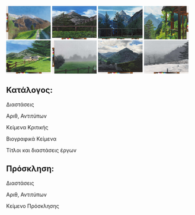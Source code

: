 

<img src="https://github.com/nassuphis/sigrid/blob/main/trasquera1.jpg" height="90px" width="120px" />
<img src="https://github.com/nassuphis/sigrid/blob/main/trasquera2.jpg" height="90px" width="120px" />
<img src="https://github.com/nassuphis/sigrid/blob/main/trasquera3.jpg" height="90px" width="120px" />
<img src="https://github.com/nassuphis/sigrid/blob/main/trasquera4.jpg" height="90px" width="120px" />
<img src="https://github.com/nassuphis/sigrid/blob/main/trasquera5.jpg" height="90px" width="120px" />
<img src="https://github.com/nassuphis/sigrid/blob/main/trasquera6.jpg" height="90px" width="120px" />
<img src="https://github.com/nassuphis/sigrid/blob/main/trasquera7.jpg" height="90px" width="120px" />
<img src="https://github.com/nassuphis/sigrid/blob/main/trasquera8.jpg" height="90px" width="120px" />

## Κατάλογος:

Διαστάσεις

Αριθ, Αντιτύπων

Κείμενα Κριτικής

Βιογραφικά Κείμενα

Τίτλοι και διαστάσεις έργων



## Πρόσκληση:

Διαστάσεις

Αριθ, Αντιτύπων

Κείμενο Πρόσκλησης

